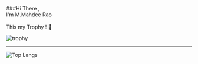 ###Hi There , </br>
  I'm M.Mahdee Rao 
</br></br>
This my Trophy ! &#129322;

![trophy](https://github-profile-trophy.vercel.app/?username=mahdez&no-frame=true&theme=nord)

<hr>

![Top Langs](https://github-readme-stats.vercel.app/api/top-langs/?username=mahdez&theme=nord&layout=compact)


